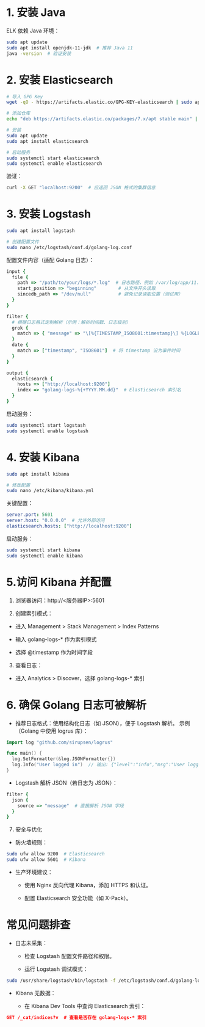 # 1. 安装 Java

ELK 依赖 Java 环境：

```bash
sudo apt update
sudo apt install openjdk-11-jdk  # 推荐 Java 11
java -version  # 验证安装
```

# 2. 安装 Elasticsearch

```bash
# 导入 GPG Key
wget -qO - https://artifacts.elastic.co/GPG-KEY-elasticsearch | sudo apt-key add -

# 添加仓库
echo "deb https://artifacts.elastic.co/packages/7.x/apt stable main" | sudo tee /etc/apt/sources.list.d/elastic-7.x.list

# 安装
sudo apt update
sudo apt install elasticsearch

# 启动服务
sudo systemctl start elasticsearch
sudo systemctl enable elasticsearch
```

验证：

```bash
curl -X GET "localhost:9200"  # 应返回 JSON 格式的集群信息
```

# 3. 安装 Logstash

```bash
sudo apt install logstash

# 创建配置文件
sudo nano /etc/logstash/conf.d/golang-log.conf
```

配置文件内容（适配 Golang 日志）：

```ruby
input {
  file {
    path => "/path/to/your/logs/*.log"  # 日志路径，例如 /var/log/app/11.log
    start_position => "beginning"        # 从文件开头读取
    sincedb_path => "/dev/null"          # 避免记录读取位置（测试用）
  }
}

filter {
  # 根据日志格式定制解析（示例：解析时间戳、日志级别）
  grok {
    match => { "message" => "\[%{TIMESTAMP_ISO8601:timestamp}\] %{LOGLEVEL:level} %{GREEDYDATA:message}" }
  }
  date {
    match => ["timestamp", "ISO8601"]  # 将 timestamp 设为事件时间
  }
}

output {
  elasticsearch {
    hosts => ["http://localhost:9200"]
    index => "golang-logs-%{+YYYY.MM.dd}"  # Elasticsearch 索引名
  }
}
```

启动服务：

```bash
sudo systemctl start logstash
sudo systemctl enable logstash
```

# 4. 安装 Kibana

```bash
sudo apt install kibana

# 修改配置
sudo nano /etc/kibana/kibana.yml
```

关键配置：

```yaml
server.port: 5601
server.host: "0.0.0.0"  # 允许外部访问
elasticsearch.hosts: ["http://localhost:9200"]
```

启动服务：

```bash
sudo systemctl start kibana
sudo systemctl enable kibana
```

# 5.访问 Kibana 并配置

1. 浏览器访问：http://<服务器IP>:5601

2. 创建索引模式：

- 进入 Management > Stack Management > Index Patterns

- 输入 golang-logs-* 作为索引模式

- 选择 @timestamp 作为时间字段

3. 查看日志：

- 进入 Analytics > Discover，选择 golang-logs-* 索引

# 6. 确保 Golang 日志可被解析

- 推荐日志格式：使用结构化日志（如 JSON），便于 Logstash 解析。
示例（Golang 中使用 logrus 库）：

```go
import log "github.com/sirupsen/logrus"

func main() {
  log.SetFormatter(&log.JSONFormatter{})
  log.Info("User logged in")  // 输出: {"level":"info","msg":"User logged in","time":"2023-01-01T12:00:00Z"}
}
```

- Logstash 解析 JSON（若日志为 JSON）：

```ruby
filter {
  json {
    source => "message"  # 直接解析 JSON 字段
  }
}
```

7. 安全与优化

- 防火墙规则：

```bash
sudo ufw allow 9200  # Elasticsearch
sudo ufw allow 5601  # Kibana
```

- 生产环境建议：

    - 使用 Nginx 反向代理 Kibana，添加 HTTPS 和认证。

    - 配置 Elasticsearch 安全功能（如 X-Pack）。

# 常见问题排查

- 日志未采集：

    - 检查 Logstash 配置文件路径和权限。

    - 运行 Logstash 调试模式：

```bash
sudo /usr/share/logstash/bin/logstash -f /etc/logstash/conf.d/golang-log.conf --config.reload.automatic --log.level=debug
```

- Kibana 无数据：

    - 在 Kibana Dev Tools 中查询 Elasticsearch 索引：

```json
GET /_cat/indices?v  # 查看是否存在 golang-logs-* 索引
```